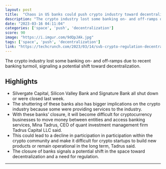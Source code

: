 ```yaml
---
layout: post
title:  "Chaos in US banks could push crypto industry toward decentralization"
description: "The crypto industry lost some banking on- and off-ramps due to recent banking turmoil, signaling a potential shift toward decentralization."
date: "2023-03-16 04:11:04"
categories: ['space', 'push', 'decentralization']
score: 90
image: "https://i.imgur.com/9dQpJAk.jpg"
tags: ['space', 'push', 'decentralization']
link: "https://techcrunch.com/2023/03/14/svb-crypto-regulation-decentralization/"
---
```


The crypto industry lost some banking on- and off-ramps due to recent banking turmoil, signaling a potential shift toward decentralization.

## Highlights

- Silvergate Capital, Silicon Valley Bank and Signature Bank all shut down or were closed last week.
- The shuttering of these banks also has bigger implications on the crypto industry because some were providing services to the industry.
- With these banks’ closure, it will become difficult for cryptocurrency businesses to move money between entities and access banking services, Mina Tadrus, CEO of quant investment management firm Tadrus Capital LLC said.
- This could lead to a decline in participation in participation within the crypto community and make it difficult for crypto startups to build new products or remain operational in the long term, Tadrus said.
- The closure of banks signals a potential shift in the space toward decentralization and a need for regulation.

---
